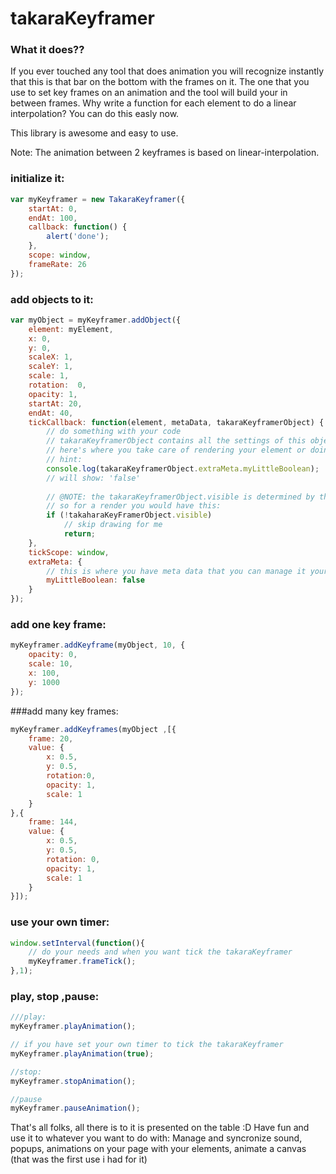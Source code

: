 # takaraKeyframer



### What it does??
If you ever touched any tool that does animation you will recognize instantly that this is that bar on the bottom with the frames on it. 
The one that you use to set key frames on an animation and the tool will build your in between frames. Why write a function for each element to do a linear interpolation?
You can do this easly now.

This library is awesome and easy to use.

Note: The animation between 2 keyframes is based on linear-interpolation.

### initialize it:
```javascript
var myKeyframer = new TakaraKeyframer({
    startAt: 0,
    endAt: 100,
    callback: function() {
        alert('done');
    },
    scope: window,
    frameRate: 26
});
```

### add objects to it:
```javascript
var myObject = myKeyframer.addObject({
    element: myElement,
    x: 0,
    y: 0,
    scaleX: 1,
    scaleY: 1,
    scale: 1,
    rotation:  0,
    opacity: 1,
    startAt: 20,
    endAt: 40,
    tickCallback: function(element, metaData, takaraKeyframerObject) {
        // do something with your code
        // takaraKeyframerObject contains all the settings of this object at that specific frame moment
        // here's where you take care of rendering your element or doing whacky stuff
        // hint:
        console.log(takaraKeyframerObject.extraMeta.myLittleBoolean);
        // will show: 'false'
        
        // @NOTE: the takaraKeyframerObject.visible is determined by the startAt and endAt of this object
        // so for a render you would have this: 
        if (!takaharaKeyFramerObject.visible)
            // skip drawing for me
            return;
    },
    tickScope: window,
    extraMeta: {
        // this is where you have meta data that you can manage it yourself
        myLittleBoolean: false
    }
});
```

### add one key frame:
```javascript
myKeyframer.addKeyframe(myObject, 10, {
    opacity: 0,
    scale: 10,
    x: 100,
    y: 1000
});
```

###add many key frames:
```javascript
myKeyframer.addKeyframes(myObject ,[{
    frame: 20,
    value: {
        x: 0.5,
        y: 0.5,
        rotation:0,
        opacity: 1,
        scale: 1
    }
},{
    frame: 144,
    value: {
        x: 0.5,
        y: 0.5,
        rotation: 0,
        opacity: 1,
        scale: 1
    }
}]);
```
### use your own timer:
```javascript
window.setInterval(function(){
    // do your needs and when you want tick the takaraKeyframer
    myKeyframer.frameTick();
},1);
```

### play, stop ,pause:
```javascript
///play:
myKeyframer.playAnimation();

// if you have set your own timer to tick the takaraKeyframer
myKeyframer.playAnimation(true);

//stop: 
myKeyframer.stopAnimation();

//pause
myKeyframer.pauseAnimation();
```

That's all folks, all there is to it is presented on the table :D
Have fun and use it to whatever you want to do with: 
Manage and syncronize sound, popups, animations on your page with your elements, animate a canvas (that was the first use i had for it)
